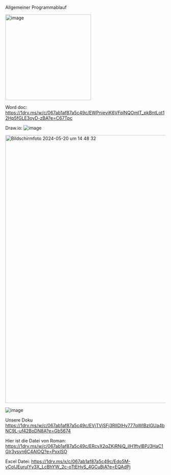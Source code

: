 





Allgemeiner Programmablauf

<img width="269" alt="image" src="https://github.com/alex11223344556677888/ProjektOOP/assets/169674607/4bf6d26c-39a3-421f-acdc-b8ac8d32132e">      

Word doc: https://1drv.ms/w/c/067ab1af87a5c49c/EWPnieviK6VFqlNQOmlT_pkBntLot12Hp5fGLE3oyD-zBA?e=C67Tpc


Draw.io: ![image](https://github.com/alex11223344556677888/ProjektOOP/assets/169679411/a10e6d60-4f7c-4f55-9c0c-bb4ffa9d288c)


<img width="842" alt="Bildschirmfoto 2024-05-20 um 14 48 32" src="https://github.com/alex11223344556677888/ProjektOOP/assets/169674607/18b77d36-fcc9-4e04-9bd0-874595e3842e">


![image](https://github.com/alex11223344556677888/ProjektOOP/assets/169679411/9e9d7815-258c-4270-b0ca-0ebf4fc8f2cf)

Unsere Doku
https://1drv.ms/w/c/067ab1af87a5c49c/EVjTVjSFj3RIlDIHy777qWIBzlGUa4bNC9L-uf42BoDN8A?e=Gb5674

Hier ist die Datei von Roman:
https://1drv.ms/w/c/067ab1af87a5c49c/ERcvX2qZKjRNiQ_iIH1ftyIBPJ3HaC1Glr3ysvn6C4AIOQ?e=PxxISO

Excel Datei:
https://1drv.ms/x/c/067ab1af87a5c49c/Edo5M-vCoIJEuruIYy3X_LcBhYW_2c-oTtEHyS_4GCuBjA?e=EQAdPj







